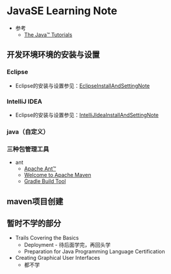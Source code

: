 # JavaSE Learning Note
   * 参考
      + [The Java™ Tutorials](https://docs.oracle.com/javase/tutorial/)

## 开发环境环境的安装与设置
### Eclipse
   * Eclipse的安装与设置参见：[EclipseInstallAndSettingNote](./EclipseInstallAndSettingNote.md)<br>
### IntelliJ IDEA
   * Eclipse的安装与设置参见：[IntelliJIdeaInstallAndSettingNote](IntelliJIdeaInstallAndSettingNote.md)<br>
### java（自定义）
### 三种包管理工具
   * ant
      + [Apache Ant™](http://ant.apache.org/)<br>
      + [Welcome to Apache Maven](http://maven.apache.org/)<br>
      + [Gradle Build Tool](https://gradle.org/)<br>
## maven项目创建


## 暂时不学的部分
   * Trails Covering the Basics
     + Deployment - 待后面学完，再回头学
     + Preparation for Java Programming Language Certification
   * Creating Graphical User Interfaces
     + 都不学

